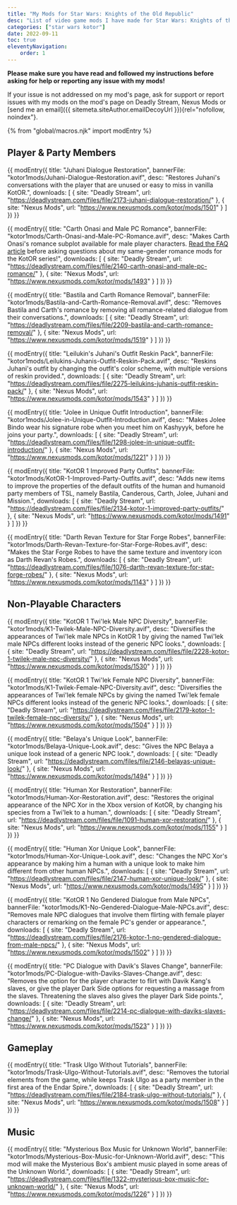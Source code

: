 ```yaml
---
title: "My Mods for Star Wars: Knights of the Old Republic"
desc: "List of video game mods I have made for Star Wars: Knights of the Old Republic."
categories: ["star wars kotor"]
date: 2022-09-11
toc: true
eleventyNavigation:
    order: 1
---
```


**Please make sure you have read and followed my instructions before asking for help or reporting any issue with my mods!**

If your issue is not addressed on my mod's page, ask for support or report issues with my mods on the mod's page on Deadly Stream, Nexus Mods or [send me an email]({{ sitemeta.siteAuthor.emailDecoyUrl }}){rel="nofollow, noindex"}.

{% from "global/macros.njk" import modEntry %}

## Player & Party Members

{{ modEntry({
    title: "Juhani Dialogue Restoration",
    bannerFile: "kotor1mods/Juhani-Dialogue-Restoration.avif",
    desc: "Restores Juhani's conversations with the player that are unused or easy to miss in vanilla KotOR.",
    downloads: [
        {
            site: "Deadly Stream",
            url: "https://deadlystream.com/files/file/2173-juhani-dialogue-restoration/"
        },
        {
            site: "Nexus Mods",
            url: "https://www.nexusmods.com/kotor/mods/1501"
        }
    ]
}) }}

{{ modEntry({
    title: "Carth Onasi and Male PC Romance",
    bannerFile: "kotor1mods/Carth-Onasi-and-Male-PC-Romance.avif",
    desc: "Makes Carth Onasi's romance subplot available for male player characters. <a href='/shrines/starwarskotor/articles/faq-same-gender-romance-mods'>Read the FAQ article</a> before asking questions about my same-gender romance mods for the KotOR series!",
    downloads: [
        {
            site: "Deadly Stream",
            url: "https://deadlystream.com/files/file/2140-carth-onasi-and-male-pc-romance/"
        },
        {
            site: "Nexus Mods",
            url: "https://www.nexusmods.com/kotor/mods/1493"
        }
    ]
}) }}

{{ modEntry({
    title: "Bastila and Carth Romance Removal",
    bannerFile: "kotor1mods/Bastila-and-Carth-Romance-Removal.avif",
    desc: "Removes Bastila and Carth's romance by removing all romance-related dialogue from their conversations.",
    downloads: [
        {
            site: "Deadly Stream",
            url: "https://deadlystream.com/files/file/2209-bastila-and-carth-romance-removal/"
        },
        {
            site: "Nexus Mods",
            url: "https://www.nexusmods.com/kotor/mods/1519"
        }
    ]
}) }}

{{ modEntry({
    title: "Leilukin's Juhani's Outfit Reskin Pack",
    bannerFile: "kotor1mods/Leilukins-Juhanis-Outfit-Reskin-Pack.avif",
    desc: "Reskins Juhani's outfit by changing the outfit's color scheme, with multiple versions of reskin provided.",
    downloads: [
        {
            site: "Deadly Stream",
            url: "https://deadlystream.com/files/file/2275-leilukins-juhanis-outfit-reskin-pack/"
        },
        {
            site: "Nexus Mods",
            url: "https://www.nexusmods.com/kotor/mods/1543"
        }
    ]
}) }}

{{ modEntry({
    title: "Jolee in Unique Outfit Introduction",
    bannerFile: "kotor1mods/Jolee-in-Unique-Outfit-Introduction.avif",
    desc: "Makes Jolee Bindo wear his signature robe when you meet him on Kashyyyk, before he joins your party.",
    downloads: [
        {
            site: "Deadly Stream",
            url: "https://deadlystream.com/files/file/1298-jolee-in-unique-outfit-introduction/"
        },
        {
            site: "Nexus Mods",
            url: "https://www.nexusmods.com/kotor/mods/1221"
        }
    ]
}) }}

{{ modEntry({
    title: "KotOR 1 Improved Party Outfits",
    bannerFile: "kotor1mods/KotOR-1-Improved-Party-Outfits.avif",
    desc: "Adds new items to improve the properties of the default outfits of the human and humanoid party members of TSL, namely Bastila, Canderous, Carth, Jolee, Juhani and Mission.",
    downloads: [
        {
            site: "Deadly Stream",
            url: "https://deadlystream.com/files/file/2134-kotor-1-improved-party-outfits/"
        },
        {
            site: "Nexus Mods",
            url: "https://www.nexusmods.com/kotor/mods/1491"
        }
    ]
}) }}

{{ modEntry({
    title: "Darth Revan Texture for Star Forge Robes",
    bannerFile: "kotor1mods/Darth-Revan-Texture-for-Star-Forge-Robes.avif",
    desc: "Makes the Star Forge Robes to have the same texture and inventory icon as Darth Revan's Robes.",
    downloads: [
        {
            site: "Deadly Stream",
            url: "https://deadlystream.com/files/file/1076-darth-revan-texture-for-star-forge-robes/"
        },
        {
            site: "Nexus Mods",
            url: "https://www.nexusmods.com/kotor/mods/1143"
        }
    ]
}) }}

## Non-Playable Characters

{{ modEntry({
    title: "KotOR 1 Twi'lek Male NPC Diversity",
    bannerFile: "kotor1mods/K1-Twilek-Male-NPC-Diversity.avif",
    desc: "Diversifies the appearances of Twi'lek male NPCs in KotOR 1 by giving the named Twi'lek male NPCs different looks instead of the generic NPC looks.",
    downloads: [
        {
            site: "Deadly Stream",
            url: "https://deadlystream.com/files/file/2228-kotor-1-twilek-male-npc-diversity/"
        },
        {
            site: "Nexus Mods",
            url: "https://www.nexusmods.com/kotor/mods/1530"
        }
    ]
}) }}

{{ modEntry({
    title: "KotOR 1 Twi'lek Female NPC Diversity",
    bannerFile: "kotor1mods/K1-Twilek-Female-NPC-Diversity.avif",
    desc: "Diversifies the appearances of Twi'lek female NPCs by giving the named Twi'lek female NPCs different looks instead of the generic NPC looks.",
    downloads: [
        {
            site: "Deadly Stream",
            url: "https://deadlystream.com/files/file/2179-kotor-1-twilek-female-npc-diversity/"
        },
        {
            site: "Nexus Mods",
            url: "https://www.nexusmods.com/kotor/mods/1504"
        }
    ]
}) }}

{{ modEntry({
    title: "Belaya's Unique Look",
    bannerFile: "kotor1mods/Belaya-Unique-Look.avif",
    desc: "Gives the NPC Belaya a unique look instead of a generic NPC look.",
    downloads: [
        {
            site: "Deadly Stream",
            url: "https://deadlystream.com/files/file/2146-belayas-unique-look/"
        },
        {
            site: "Nexus Mods",
            url: "https://www.nexusmods.com/kotor/mods/1494"
        }
    ]
}) }}

{{ modEntry({
    title: "Human Xor Restoration",
    bannerFile: "kotor1mods/Human-Xor-Restoration.avif",
    desc: "Restores the original appearance of the NPC Xor in the Xbox version of KotOR, by changing his species from a Twi'lek to a human.",
    downloads: [
        {
            site: "Deadly Stream",
            url: "https://deadlystream.com/files/file/1091-human-xor-restoration/"
        },
        {
            site: "Nexus Mods",
            url: "https://www.nexusmods.com/kotor/mods/1155"
        }
    ]
}) }}

{{ modEntry({
    title: "Human Xor Unique Look",
    bannerFile: "kotor1mods/Human-Xor-Unique-Look.avif",
    desc: "Changes the NPC Xor's appearance by making him a human with a unique look to make him different from other human NPCs.",
    downloads: [
        {
            site: "Deadly Stream",
            url: "https://deadlystream.com/files/file/2147-human-xor-unique-look/"
        },
        {
            site: "Nexus Mods",
            url: "https://www.nexusmods.com/kotor/mods/1495"
        }
    ]
}) }}

{{ modEntry({
    title: "KotOR 1 No Gendered Dialogue from Male NPCs",
    bannerFile: "kotor1mods/K1-No-Gendered-Dialogue-Male-NPCs.avif",
    desc: "Removes male NPC dialogues that involve them flirting with female player characters or remarking on the female PC's gender or appearance.",
    downloads: [
        {
            site: "Deadly Stream",
            url: "https://deadlystream.com/files/file/2176-kotor-1-no-gendered-dialogue-from-male-npcs/"
        },
        {
            site: "Nexus Mods",
            url: "https://www.nexusmods.com/kotor/mods/1502"
        }
    ]
}) }}

{{ modEntry({
    title: "PC Dialogue with Davik's Slaves Change",
    bannerFile: "kotor1mods/PC-Dialogue-with-Daviks-Slaves-Change.avif",
    desc: "Removes the option for the player character to flirt with Davik Kang's slaves, or give the player Dark Side options for requesting a massage from the slaves. Threatening the slaves also gives the player Dark Side points.",
    downloads: [
        {
            site: "Deadly Stream",
            url: "https://deadlystream.com/files/file/2214-pc-dialogue-with-daviks-slaves-change/"
        },
        {
            site: "Nexus Mods",
            url: "https://www.nexusmods.com/kotor/mods/1523"
        }
    ]
}) }}

## Gameplay

{{ modEntry({
    title: "Trask Ulgo Without Tutorials",
    bannerFile: "kotor1mods/Trask-Ulgo-Without-Tutorials.avif",
    desc: "Removes the tutorial elements from the game, while keeps Trask Ulgo as a party member in the first area of the Endar Spire.",
    downloads: [
        {
            site: "Deadly Stream",
            url: "https://deadlystream.com/files/file/2184-trask-ulgo-without-tutorials/"
        },
        {
            site: "Nexus Mods",
            url: "https://www.nexusmods.com/kotor/mods/1508"
        }
    ]
}) }}

## Music

{{ modEntry({
    title: "Mysterious Box Music for Unknown World",
    bannerFile: "kotor1mods/Mysterious-Box-Music-for-Unknown-World.avif",
    desc: "This mod will make the Mysterious Box's ambient music played in some areas of the Unknown World.",
    downloads: [
        {
            site: "Deadly Stream",
            url: "https://deadlystream.com/files/file/1322-mysterious-box-music-for-unknown-world/"
        },
        {
            site: "Nexus Mods",
            url: "https://www.nexusmods.com/kotor/mods/1226"
        }
    ]
}) }}
